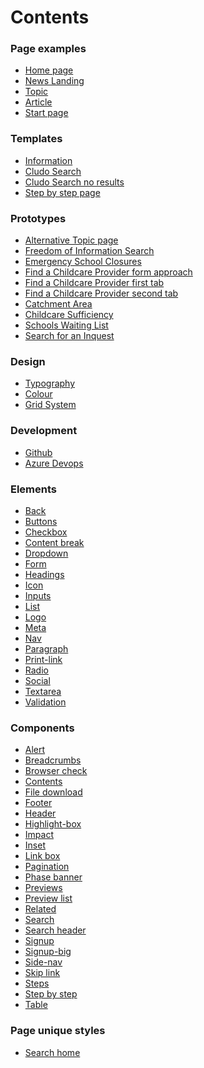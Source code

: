 <h1>Contents</h1>

<h3>Page examples</h3>
<ul>
  <li><a href="/examples/index">Home page</a></li>
  <li><a href="/examples/news-landing">News Landing</a></li>
  <li><a href="/examples/topic">Topic</a></li>
  <li><a href="/examples/article">Article</a></li>
  <li><a href="/examples/start-page">Start page</a></li>
</ul>

<h3>Templates</h3>
<ul>
  <li><a href="/templates/information">Information</a></li>
  <li><a href="/templates/cludo">Cludo Search</a></li>
  <li><a href="/templates/no-results">Cludo Search no results</a></li>
  <li><a href="/templates/step-by-step">Step by step page</a></li>
</ul>

<h3>Prototypes</h3>
<ul>
  <li><a href="/prototypes/website/topic-b">Alternative Topic page</a></li>
  <li><a href="/prototypes/app/freedom-of-information">Freedom of Information Search</a></li>
  <li><a href="/prototypes/app/emergency-school-closures">Emergency School Closures</a></li>
  <li><a href="/prototypes/app/find-a-childcare-provider">Find a Childcare Provider form approach</a></li>
  <li><a href="/prototypes/app/find-a-childcare-provider-b">Find a Childcare Provider first tab</a></li>
  <li><a href="/prototypes/app/find-a-childcare-provider-c">Find a Childcare Provider second tab</a></li>
  <li><a href="/prototypes/app/catchment-area">Catchment Area</a></li>
  <li><a href="/prototypes/app/childcare-sufficiency">Childcare Sufficiency</a></li>
  <li><a href="/prototypes/app/schools-waiting-list">Schools Waiting List</a></li>
  <li><a href="/prototypes/app/search-for-an-inquest">Search for an Inquest</a></li>
</ul>

<h3>Design</h3>
<ul>
  <li><a href="/docs/core/typography">Typography</a></li>
  <li><a href="/docs/core/colour">Colour</a></li>
  <li><a href="/docs/core/grid-system">Grid System</a></li>
</ul>

<h3>Development</h3>
<ul>
  <li><a href="https://github.com/essexcountycouncil">Github</a></li>
  <li><a href="https://dev.azure.com/essexcountycouncil/essexdesignsystem">Azure Devops</a></li>
</ul>

<h3>Elements</h3>
<ul>
  <li><a href="elements/back">Back</a></li>
  <li><a href="elements/buttons">Buttons</a></li>
  <li><a href="elements/checkbox">Checkbox</a></li>
  <li><a href="elements/content-break">Content break</a></li>
  <li><a href="elements/dropdown">Dropdown</a></li>
  <li><a href="elements/form">Form</a></li>
  <li><a href="elements/headings">Headings</a></li>
  <li><a href="elements/icon">Icon</a></li>
  <li><a href="elements/inputs">Inputs</a></li>
  <li><a href="elements/list">List</a></li>
  <li><a href="elements/logo">Logo</a></li>
  <li><a href="elements/meta">Meta</a></li>
  <li><a href="elements/nav">Nav</a></li>
  <li><a href="elements/paragraph">Paragraph</a></li>
  <li><a href="elements/print-link">Print-link</a></li>
  <li><a href="elements/radio">Radio</a></li>
  <li><a href="elements/social">Social</a></li>
  <li><a href="elements/textarea">Textarea</a></li>
  <li><a href="elements/validation">Validation</a></li>
</ul>
<h3>Components</h3>
<ul>
  <li><a href="components/alert">Alert</a></li>
  <li><a href="components/breadcrumbs">Breadcrumbs</a></li>
  <li><a href="components/browser-check">Browser check</a></li>
  <li><a href="components/contents">Contents</a></li>
  <li><a href="components/file-download">File download</a></li>
  <li><a href="components/footer">Footer</a></li>
  <li><a href="components/header">Header</a></li>
  <li><a href="components/highlight-box">Highlight-box</a></li>
  <li><a href="components/impact">Impact</a></li>
  <li><a href="components/inset">Inset</a></li>
  <li><a href="components/link-box">Link box</a></li>
  <li><a href="components/pagination">Pagination</a></li>
  <li><a href="components/phase-banner">Phase banner</a></li>
  <li><a href="components/previews">Previews</a></li>
  <li><a href="components/preview-list">Preview list</a></li>
  <li><a href="components/related">Related</a></li>
  <li><a href="components/search">Search</a></li>
  <li><a href="components/search-header">Search header</a></li>
  <li><a href="components/signup">Signup</a></li>
  <li><a href="components/signup-big">Signup-big</a></li>
  <li><a href="components/side-nav">Side-nav</a></li>
  <li><a href="components/skip-link">Skip link</a></li>
  <li><a href="components/steps">Steps</a></li>
  <li><a href="components/step-by-step">Step by step</a></li>
  <li><a href="components/table">Table</a></li>
</ul>
<h3>Page unique styles</h3>
<ul>
  <li><a href="pages/search-home">Search home</a></li>
</ul>
